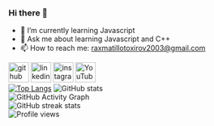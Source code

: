 ### Hi there 👋
- 🌱 I’m currently learning Javascript 
- 💬 Ask me about learning Javascript and C++
- 📫 How to reach me: raxmatillotoxirov2003@gmail.com

[<img src='https://cdn.jsdelivr.net/npm/simple-icons@3.0.1/icons/github.svg' alt='github' height='40'>](https://github.com/Raxmatillo-Toxirov2003)  [<img src='https://cdn.jsdelivr.net/npm/simple-icons@3.0.1/icons/linkedin.svg' alt='linkedin' height='40'>](https://www.linkedin.com/in/caio-rodrigues-da-costa-8a52716a)  [<img src='https://cdn.jsdelivr.net/npm/simple-icons@3.0.1/icons/instagram.svg' alt='instagram' height='40'>](https://www.instagram.com/o.caiocosta)  [<img src='https://cdn.jsdelivr.net/npm/simple-icons@3.0.1/icons/youtube.svg' alt='YouTube' height='40'>](https://www.youtube.com/c/CaioRodriguesBackEndJava)  
[![Top Langs](https://github-readme-stats.vercel.app/api/top-langs/?username=backendpro)](https://github.com/anuraghazra/github-readme-stats)
![GitHub stats](https://github-readme-stats.vercel.app/api?username=backendpro&show_icons=true&count_private=true)  
![GitHub Activity Graph](https://activity-graph.herokuapp.com/graph?username=backendpro)  
![GitHub streak stats](https://github-readme-streak-stats.herokuapp.com/?user=backendpro)  
![Profile views](https://gpvc.arturio.dev/backendpro)  

<!--
**Raxmatillo-Toxirov2003/Raxmatillo-Toxirov2003** is a ✨ _special_ ✨ repository because its `README.md` (this file) appears on your GitHub profile.

Here are some ideas to get you started:

- 🔭 I’m currently working on ...
- 🌱 I’m currently learning ...
- 👯 I’m looking to collaborate on ...
- 🤔 I’m looking for help with ...
- 💬 Ask me about ...
- 📫 How to reach me: ...
- 😄 Pronouns: ...
- ⚡ Fun fact: ...
-->
